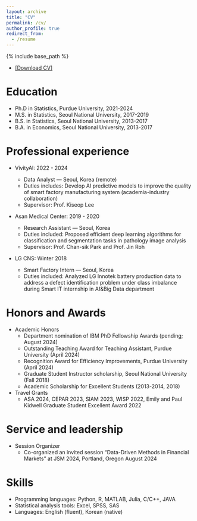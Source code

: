 ```yaml
---
layout: archive
title: "CV"
permalink: /cv/
author_profile: true
redirect_from:
  - /resume
---
```


{% include base_path %}
 
* <a href="http://jiwon-jung.github.io/files/CV.pdf">[Download CV]</a>

Education
======
* Ph.D in Statistics, Purdue University, 2021-2024
* M.S. in Statistics, Seoul National University, 2017-2019
* B.S. in Statistics, Seoul National University, 2013-2017
* B.A. in Economics, Seoul National University, 2013-2017

Professional experience
======
* VivityAI: 2022 - 2024
  * Data Analyst — Seoul, Korea (remote)
  * Duties includes: Develop AI predictive models to improve the quality of smart factory manufacturing system (academia-industry collaboration)
  * Supervisor: Prof. Kiseop Lee

* Asan Medical Center: 2019 - 2020
  * Research Assistant — Seoul, Korea
  * Duties included: Proposed efficient deep learning algorithms for classification and segmentation tasks in pathology image analysis
  * Supervisor: Prof. Chan-sik Park and Prof. Jin Roh

* LG CNS: Winter 2018
  * Smart Factory Intern — Seoul, Korea
  * Duties included: Analyzed LG Innotek battery production data to address a defect identification problem under class imbalance during Smart IT internship in AI&Big Data department

<!---
  
Publications
======
  <ul>{% for post in site.publications reversed %}
    {% include archive-single-cv.html %}
  {% endfor %}</ul>

Talks
======
  <ul>{% for post in site.talks reversed %}
    {% include archive-single-talk-cv.html  %}
  {% endfor %}</ul>
  
Teaching
======
  <ul>{% for post in site.teaching reversed %}
    {% include archive-single-cv.html %}
  {% endfor %}</ul>


-->

  
Honors and Awards
======
* Academic Honors
  * Department nomination of IBM PhD Fellowship Awards (pending; August 2024)
  * Outstanding Teaching Award for Teaching Assistant, Purdue University (April 2024)
  * Recognition Award for Efficiency Improvements, Purdue University (April 2024)
  * Graduate Student Instructor scholarship, Seoul National University (Fall 2018)
  * Academic Scholarship for Excellent Students (2013-2014, 2018) 
* Travel Grants
  * ASA 2024, CEPAR 2023, SIAM 2023, WISP 2022, Emily and Paul Kidwell Graduate Student Excellent Award 2022
 
Service and leadership
======
* Session Organizer
  * Co-organized an invited session “Data-Driven Methods in Financial Markets” at JSM 2024, Portland, Oregon August 2024


  
Skills
======
* Programming languages: Python, R, MATLAB, Julia, C/C++, JAVA
* Statistical analysis tools: Excel, SPSS, SAS
* Languages: English (fluent), Korean (native)

  
